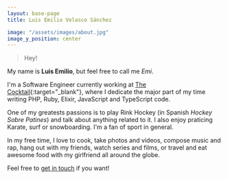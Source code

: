```yaml
---
layout: base-page
title: Luis Emilio Velasco Sánchez

image: "/assets/images/about.jpg"
image_y_position: center
---
```


> Hey!

My name is **Luis Emilio**, but feel free to call me _Emi_.

I'm a Software Engineer currently working at [The Cocktail](https://the-cocktail.com/){:target="_blank"}, where I dedicate the major part of my time writing PHP, Ruby, Elixir, JavaScript and TypeScript code.

One of my greatests passions is to play Rink Hockey (in Spanish _Hockey Sobre Patines_) and talk about anything related to it. I also enjoy praticing Karate, surf or snowboarding. I'm a fan of sport in general.

In my free time, I love to cook, take photos and videos, compose music and rap, hang out with my friends, watch series and films, or travel and eat awesome food with my girlfriend all around the globe.

Feel free to [get in touch](mailto:emibloque@gmail.com) if you want!
